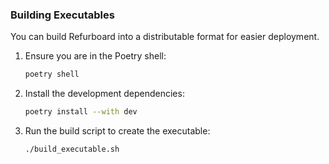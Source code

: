 ### Building Executables
You can build Refurboard into a distributable format for easier deployment.

1. Ensure you are in the Poetry shell:
    ```sh
    poetry shell
    ```
2. Install the development dependencies:
    ```sh
    poetry install --with dev
    ```
3. Run the build script to create the executable:
    ```sh
    ./build_executable.sh
    ```